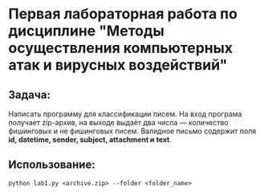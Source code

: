 # Первая лабораторная работа по дисциплине "Методы осуществления компьютерных атак и вирусных воздействий"

## Задача:
Написать программу для классификации писем. 
На вход програма получает zip-архив, на выходе выдаёт два числа — количество фишинговых и не фишинговых писем.
Валидное письмо содержит поля **id, datetime, sender, subject, attachment и text**. 

## Использование:
```
python lab1.py <archive.zip> --folder <folder_name>
```
